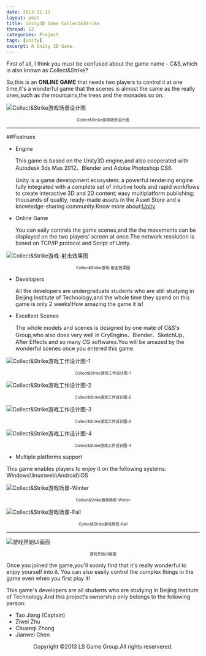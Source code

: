 ```yaml
---
date: 2013-11-11
layout: post
title: Unity3D Game Collect&Strike
thread: 12
categories: Project
tags: [unity]
excerpt: A Unity 3D Game.
---
```


First of all, I think you must be confused about the game name - C&S,which is also known as Collect&Strike?

So,this is an **ONLINE GAME** that needs two players to control it at one time,it's a wonderful game that the scenes is almost the same as the really ones,such as the mountains,the trees and the monades so on.

![Collect&Strike游戏场景设计图](/assets/2013-11-11-cs-scene-1.jpg)
<center style="font-size:10px">Collect&Strike游戏场景设计图</center>

----

##Featrues

* Engine

    This game is based on the Unity3D engine,and also cooperated with Autodesk 3ds Max 2012、Blender and Adobe Photoshop CS6.
    
    Unity is a game development ecosystem: a powerful rendering engine fully integrated with a complete set of intuitive tools and rapid workflows to create interactive 3D and 2D content; easy multiplatform publishing; thousands of quality, ready-made assets in the Asset Store and a knowledge-sharing community.Know more about:[Unity](http://unity3d.com/)

* Online Game

    You can eaily controls the game scenes,and the the movements can be displayed on the two players' screen at once.The network resolution is based on TCP/IP protocol and Script of Unity.

![Collect&Strike游戏-射击效果图](/assets/2013-11-11-cs-shot.jpg)
<center style="font-size:10px">Collect&Strike游戏-射击效果图</center>

* Developers

    All the developers are undergraduate students who are still studying in Beijing Institute of Technology,and the whole time they spend on this game is only 2 weeks!How amazing the game it is!

* Excellent Scenes

    The whole models and scenes is designed by one mate of C&S's Group,who also does very well in CryEngine、Blender、SketchUp、After Effects and so many CG softwares.You will be amazed by the wonderful scenes once you entered this game.

![Collect&Strike游戏工作设计图-1](/assets/2013-11-11-cs-design-1.png)
<center style="font-size:10px">Collect&Strike游戏工作设计图-1</center>

![Collect&Strike游戏工作设计图-2](/assets/2013-11-11-cs-design-2.png)
<center style="font-size:10px">Collect&Strike游戏工作设计图-2</center>

![Collect&Strike游戏工作设计图-3](/assets/2013-11-11-cs-design-3.png)
<center style="font-size:10px">Collect&Strike游戏工作设计图-3</center>

![Collect&Strike游戏工作设计图-4](/assets/2013-11-11-cs-design-4.png)
<center style="font-size:10px">Collect&Strike游戏工作设计图-4</center>

* Multiple platforms support

This game enables players to enjoy it on the following systems: Windows\linux\web\Android\iOS

![Collect&Strike游戏场景-Winter](/assets/2013-11-11-cs-scene-2.jpg)
<center style="font-size:10px">Collect&Strike游戏场景-Winter</center>

![Collect&Strike游戏场景-Fall](/assets/2013-11-11-cs-scene-3.jpg)
<center style="font-size:10px">Collect&Strike游戏场景-Fall</center>

----

![游戏开始UI画面](/assets/2013-11-11-cs-start.jpg)
<center style="font-size:10px">游戏开始UI画面</center>

Once you joined the game,you'll soonly find that it's really wonderful to enjoy yourself into it. You can also easily control the complex things in the game even when you first play it!  

This game's developers are all students who are studying in Beijing Institute of Technology.And this project‘s ownership only belongs to the following person:

* Tao Jiang (Captain)
* Ziwei Zhu
* Chuanqi Zhong
* Jianwei Chen

<center>Copyright ©2013 LS Game Group.All rights reservered.</center>